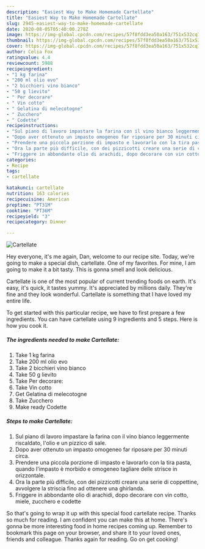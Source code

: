 ```yaml
---
description: "Easiest Way to Make Homemade Cartellate"
title: "Easiest Way to Make Homemade Cartellate"
slug: 2945-easiest-way-to-make-homemade-cartellate
date: 2020-08-05T05:40:00.278Z
image: https://img-global.cpcdn.com/recipes/57f8fdd3ea50a163/751x532cq70/cartellate-recipe-main-photo.jpg
thumbnail: https://img-global.cpcdn.com/recipes/57f8fdd3ea50a163/751x532cq70/cartellate-recipe-main-photo.jpg
cover: https://img-global.cpcdn.com/recipes/57f8fdd3ea50a163/751x532cq70/cartellate-recipe-main-photo.jpg
author: Celia Fox
ratingvalue: 4.4
reviewcount: 5988
recipeingredient:
- "1 kg farina"
- "200 ml olio evo"
- "2 bicchieri vino bianco"
- "50 g lievito"
- " Per decorare"
- " Vin cotto"
- " Gelatina di melecotogne"
- " Zucchero"
- " Codette"
recipeinstructions:
- "Sul piano di lavoro impastare la farina con il vino bianco leggermente riscaldato, l&#39;olio e un pizzico di sale."
- "Dopo aver ottenuto un impasto omogeneo far riposare per 30 minuti circa."
- "Prendere una piccola porzione di impasto e lavorarlo con la tira pasta, quando l&#39;impasto è morbido e omogeneo tagliare delle strisce in orizzontale."
- "Ora la parte più difficile, con dei pizzicotti creare una serie di coppettine, avvolgere la striscia fino ad ottenere una ghirlanda."
- "Friggere in abbondante olio di arachidi, dopo decorare con vin cotto, miele, zucchero e codette"
categories:
- Recipe
tags:
- cartellate

katakunci: cartellate 
nutrition: 163 calories
recipecuisine: American
preptime: "PT31M"
cooktime: "PT36M"
recipeyield: "3"
recipecategory: Dinner

---
```



![Cartellate](https://img-global.cpcdn.com/recipes/57f8fdd3ea50a163/751x532cq70/cartellate-recipe-main-photo.jpg)

Hey everyone, it's me again, Dan, welcome to our recipe site. Today, we're going to make a special dish, cartellate. One of my favorites. For mine, I am going to make it a bit tasty. This is gonna smell and look delicious.



Cartellate is one of the most popular of current trending foods on earth. It's easy, it's quick, it tastes yummy. It's appreciated by millions daily. They're fine and they look wonderful. Cartellate is something that I have loved my entire life.


To get started with this particular recipe, we have to first prepare a few ingredients. You can have cartellate using 9 ingredients and 5 steps. Here is how you cook it.

<!--inarticleads1-->

##### The ingredients needed to make Cartellate:

1. Take 1 kg farina
1. Take 200 ml olio evo
1. Take 2 bicchieri vino bianco
1. Take 50 g lievito
1. Take  Per decorare:
1. Take  Vin cotto
1. Get  Gelatina di melecotogne
1. Take  Zucchero
1. Make ready  Codette




<!--inarticleads2-->

##### Steps to make Cartellate:

1. Sul piano di lavoro impastare la farina con il vino bianco leggermente riscaldato, l&#39;olio e un pizzico di sale.
1. Dopo aver ottenuto un impasto omogeneo far riposare per 30 minuti circa.
1. Prendere una piccola porzione di impasto e lavorarlo con la tira pasta, quando l&#39;impasto è morbido e omogeneo tagliare delle strisce in orizzontale.
1. Ora la parte più difficile, con dei pizzicotti creare una serie di coppettine, avvolgere la striscia fino ad ottenere una ghirlanda.
1. Friggere in abbondante olio di arachidi, dopo decorare con vin cotto, miele, zucchero e codette




So that's going to wrap it up with this special food cartellate recipe. Thanks so much for reading. I am confident you can make this at home. There's gonna be more interesting food in home recipes coming up. Remember to bookmark this page on your browser, and share it to your loved ones, friends and colleague. Thanks again for reading. Go on get cooking!
